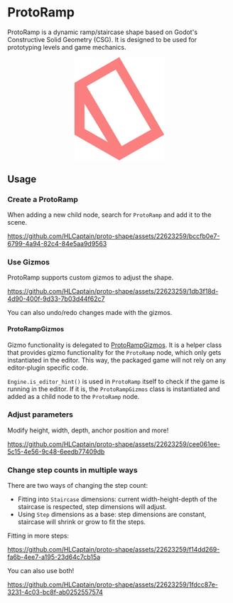 # ProtoRamp

ProtoRamp is a dynamic ramp/staircase shape based on Godot's Constructive Solid Geometry (CSG). It is designed to be used for prototyping levels and game mechanics.

<!-- Icon (addons/proto_shape/icon/proto-ramp-icon.png) -->
<img src="../icon/proto-ramp-icon.png" style="height: 40%; width: 40%; margin: 0 auto; display: block">

## Usage

### Create a ProtoRamp

When adding a new child node, search for `ProtoRamp` and add it to the scene.

https://github.com/HLCaptain/proto-shape/assets/22623259/bccfb0e7-6799-4a94-82c4-84e5aa9d9563

### Use Gizmos

ProtoRamp supports custom gizmos to adjust the shape.

https://github.com/HLCaptain/proto-shape/assets/22623259/1db3f18d-4d90-400f-9d33-7b03d44f62c7

You can also undo/redo changes made with the gizmos.

#### ProtoRampGizmos

Gizmo functionality is delegated to [ProtoRampGizmos](proto_ramp_gizmos.gd). It is a helper class that provides gizmo functionality for the `ProtoRamp` node, which only gets instantiated in the editor. This way, the packaged game will not rely on any editor-plugin specific code.

`Engine.is_editor_hint()` is used in `ProtoRamp` itself to check if the game is running in the editor. If it is, the `ProtoRampGizmos` class is instantiated and added as a child node to the `ProtoRamp` node.

### Adjust parameters

Modify height, width, depth, anchor position and more!

https://github.com/HLCaptain/proto-shape/assets/22623259/cee061ee-5c15-4e56-9c48-6eedb77409db

### Change step counts in multiple ways

There are two ways of changing the step count:

- Fitting into `Staircase` dimensions: current width-height-depth of the staircase is respected, step dimensions will adjust.
- Using `Step` dimensions as a base: step dimensions are constant, staircase will shrink or grow to fit the steps.

Fitting in more steps:

https://github.com/HLCaptain/proto-shape/assets/22623259/f14dd269-fa6b-4ee7-a195-23d64c7cb15a

You can also use both!

https://github.com/HLCaptain/proto-shape/assets/22623259/1fdcc87e-3231-4c03-bc8f-ab0252557574
